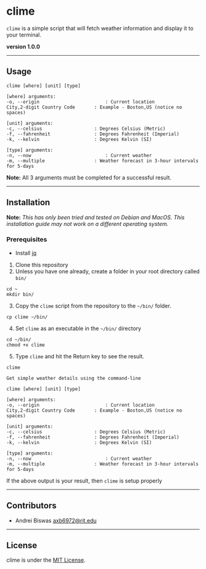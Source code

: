 # clime
```clime``` is a simple script that will fetch weather information and display it to your terminal.

**version 1.0.0**

---
## Usage

```shell
clime [where] [unit] [type]

[where] arguments:
-o, --origin			            : Current location
City,2-digit Country Code	    : Example - Boston,US (notice no spaces)

[unit] arguments:
-c, --celsius			        : Degrees Celsius (Metric)
-f, --fahrenheit		        : Degrees Fahrenheit (Imperial)
-k, --kelvin			        : Degrees Kelvin (SI)

[type] arguments:
-n, --now			                : Current weather
-m, --multiple			        : Weather forecast in 3-hour intervals for 5-days
```

**Note:** All 3 arguments must be completed for a successful result.

---
## Installation

**Note:** _This has only been tried and tested on Debian and MacOS. This installation guide may not work on a different operating system._

### Prerequisites
* Install [jq](https://stedolan.github.io/jq/download/)

1. Clone this repository
2. Unless you have one already, create a folder in your root directory called ```bin/```
```script
cd ~
mkdir bin/
```
3. Copy the ```clime``` script from the repository to the ```~/bin/``` folder.
```script
cp clime ~/bin/
```
4. Set ```clime``` as an executable in the ```~/bin/``` directory
```script
cd ~/bin/
chmod +x clime
```
5. Type ```clime``` and hit the Return key to see the result.
```script
clime
```
```script
Get simple weather details using the command-line

clime [where] [unit] [type]

[where] arguments:
-o, --origin			            : Current location
City,2-digit Country Code	    : Example - Boston,US (notice no spaces)

[unit] arguments:
-c, --celsius			        : Degrees Celsius (Metric)
-f, --fahrenheit		        : Degrees Fahrenheit (Imperial)
-k, --kelvin			        : Degrees Kelvin (SI)

[type] arguments:
-n, --now			                : Current weather
-m, --multiple			        : Weather forecast in 3-hour intervals for 5-days
```
If the above output is your result, then ```clime``` is setup properly

---
## Contributors
- Andrei Biswas <axb6972@rit.edu>

---
## License
clime is under the [MIT License](https://github.com/codeabiswas/clime_cli/blob/develop/LICENSE).
